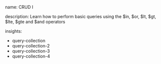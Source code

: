 name: CRUD I

description: Learn how to perform basic queries using the $in, $or, $lt, $gt, $lte, $gte and $and operators

insights:
  - query-collection
  - query-collection-2
  - query-collection-3
  - query-collection-4